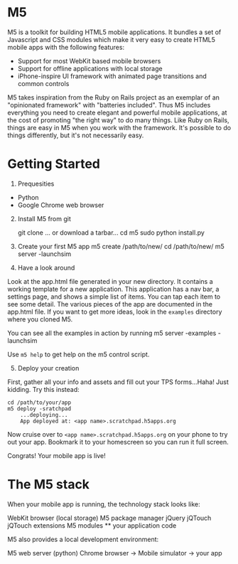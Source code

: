 M5
==

M5 is a toolkit for building HTML5 mobile applications. It bundles a set of Javascript
and CSS modules which make it very easy to create HTML5 mobile apps with the following
features:
  * Support for most WebKit based mobile browsers
  * Support for offline applications with local storage
  * iPhone-inspire UI framework with animated page transitions and common controls

M5 takes inspiration from the Ruby on Rails project as an exemplar of an "opinionated framework"
with "batteries included". Thus M5 includes everything you need to create elegant and powerful
mobile applications, at the cost of promoting "the right way" to do many things. Like Ruby on Rails,
things are easy in M5 when you work with the framework. It's possible to do things differently, but
it's not necessarily easy.

Getting Started
===============
1. Prequesities

* Python
* Google Chrome web browser

2. Install M5 from git

    git clone ...
    or download a tarbar...
    cd m5
    sudo python install.py
  
3. Create your first M5 app
    m5 create /path/to/new/<application name>
    cd /path/to/new/<application name>
    m5 server -launchsim
  
4. Have a look around

Look at the app.html file generated in your new directory. It contains a working template
for a new application. This application has a nav bar, a settings page, and shows a simple
list of items. You can tap each item to see some detail. The various pieces of the app
are documented in the app.html file. If you want to get more ideas, look in the `examples`
directory where you cloned M5.

You can see all the examples in action by running
    m5 server -examples -launchsim

Use `m5 help` to get help on the m5 control script.

5. Deploy your creation

First, gather all your info and assets and fill out your TPS forms...Haha! Just kidding.
Try this instead:

    cd /path/to/your/app
    m5 deploy -sratchpad
        ...deploying...
        App deployed at: <app name>.scratchpad.h5apps.org

Now cruise over to `<app name>.scratchpad.h5apps.org` on your phone to try out your app.
Bookmark it to your homescreen so you can run it full screen.

Congrats! Your mobile app is live!   



The M5 stack
============

When your mobile app is running, the technology stack looks like:

  WebKit browser (local storage)
  M5 package manager
  jQuery
  jQTouch
   jQTouch extensions
  M5 modules
  ** your application code
  
M5 also provides a local development environment:

  M5 web server (python)
  Chrome browser
    -> Mobile simulator
    -> your app


  